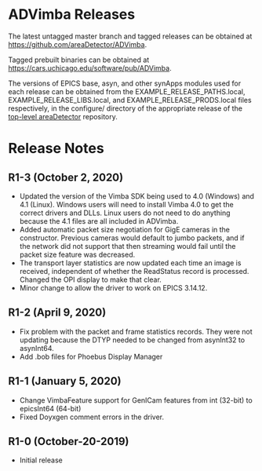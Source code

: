 ADVimba Releases
==================

The latest untagged master branch and tagged releases can be obtained at
https://github.com/areaDetector/ADVimba.

Tagged prebuilt binaries can be obtained at
https://cars.uchicago.edu/software/pub/ADVimba.

The versions of EPICS base, asyn, and other synApps modules used for each release can be obtained from 
the EXAMPLE_RELEASE_PATHS.local, EXAMPLE_RELEASE_LIBS.local, and EXAMPLE_RELEASE_PRODS.local
files respectively, in the configure/ directory of the appropriate release of the 
[top-level areaDetector](https://github.com/areaDetector/areaDetector) repository.


Release Notes
=============
R1-3 (October 2, 2020)
----
* Updated the version of the Vimba SDK being used to 4.0 (Windows) and 4.1 (Linux).
  Windows users will need to install Vimba 4.0 to get the correct drivers and DLLs.
  Linux users do not need to do anything because the 4.1 files are all included in ADVimba.
* Added automatic packet size negotiation for GigE cameras in the constructor.
  Previous cameras would default to jumbo packets, and if the network did not support that
  then streaming would fail until the packet size feature was decreased.
* The transport layer statistics are now updated each time an image is received, independent
  of whether the ReadStatus record is processed. Changed the OPI display to make that clear.
* Minor change to allow the driver to work on EPICS 3.14.12.

R1-2 (April 9, 2020)
----
* Fix problem with the packet and frame statistics records. 
  They were not updating because the DTYP needed to be changed from asynInt32 to asynInt64.
* Add .bob files for Phoebus Display Manager

R1-1 (January 5, 2020)
----
* Change VimbaFeature support for GenICam features from int (32-bit) to epicsInt64 (64-bit)
* Fixed Doyxgen comment errors in the driver.

R1-0 (October-20-2019)
----
* Initial release
